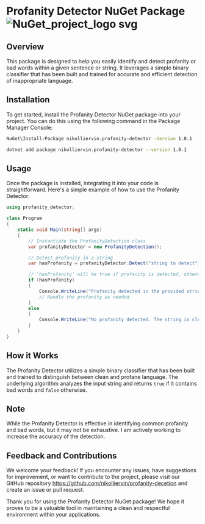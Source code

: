 # Profanity Detector NuGet Package ![NuGet_project_logo svg](https://github.com/nikolliervin/profanity-decetion/assets/45341025/5346663e-0a3f-4960-b2d6-e6663369dd0a)


## Overview

This package is designed to help you easily identify and detect profanity or bad words within a given sentence or string. It leverages a simple binary classifier that has been built and trained for accurate and efficient detection of inappropriate language.

## Installation

To get started, install the Profanity Detector NuGet package into your project. You can do this using the following command in the Package Manager Console:

```bash
NuGet\Install-Package nikolliervin.profanity-detector -Version 1.0.1
```
```bash
dotnet add package nikolliervin.profanity-detector --version 1.0.1
```


## Usage

Once the package is installed, integrating it into your code is straightforward. Here's a simple example of how to use the Profanity Detector:

```csharp
using profanity_detector;

class Program
{
    static void Main(string[] args)
    {
        // Instantiate the ProfanityDetection class
        var profanityDetector = new ProfanityDetection();

        // Detect profanity in a string
        var hasProfanity = profanityDetector.Detect("string to detect");

        // 'hasProfanity' will be true if profanity is detected, otherwise false
        if (hasProfanity)
        {
            Console.WriteLine("Profanity detected in the provided string!");
            // Handle the profanity as needed
        }
        else
        {
            Console.WriteLine("No profanity detected. The string is clean!");
        }
    }
}


```
## How it Works

The Profanity Detector utilizes a simple binary classifier that has been built and trained to distinguish between clean and profane language. The underlying algorithm analyzes the input string and returns `true` if it contains bad words and `false` otherwise.

## Note

While the Profanity Detector is effective in identifying common profanity and bad words, but it may not be exhaustive. I am actively working to increase the accuracy of the detection.

## Feedback and Contributions

We welcome your feedback! If you encounter any issues, have suggestions for improvement, or want to contribute to the project, please visit our GitHub repository https://github.com/nikolliervin/profanity-decetion and create an issue or pull request.

Thank you for using the Profanity Detector NuGet package! We hope it proves to be a valuable tool in maintaining a clean and respectful environment within your applications.
